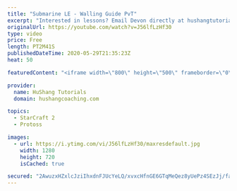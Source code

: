 ```yaml
---
title: "Submarine LE - Walling Guide PvT"
excerpt: "Interested in lessons? Email Devon directly at hushangtutorials@outlook.com ------------------------------------------------------------------------------------------------------- Want to support HuShang Tutorials directly? Patreon is a website where you can contribute a monthly donation that will help"
originalUrl: https://youtube.com/watch?v=J56lfLzHf30
type: video
price: Free
length: PT2M41S
publishedDateTime: 2020-05-29T21:35:23Z
heat: 50

featuredContent: "<iframe width=\"800\" height=\"500\" frameborder=\"0\" src=\"https://www.youtube.com/embed/J56lfLzHf30\" allow=\"accelerometer; autoplay; encrypted-media; gyroscope; picture-in-picture\" allowfullscreen></iframe>"

provider:
  name: HuShang Tutorials
  domain: hushangcoaching.com

topics:
  - StarCraft 2
  - Protoss

images:
  - url: https://i.ytimg.com/vi/J56lfLzHf30/maxresdefault.jpg
    width: 1280
    height: 720
    isCached: true

secured: "2AwuzxHZxlcJziIhxdnFJUcYeLQ/xvxcHfnGE6GTqMeQez8yUePz4SEzJj/fa1Sozrtv1cEEqd3inKa/x+jlKfkkYFz1JlfaoXM63LgBxA2+VM9C+OaHTtS7mOQQTqNaenRGrsTUszYpbj/2JvnLLYUd/+2sQ9aWzvI5vOurg3tDPBklqGuMABd2hJLBDIAVwguWwKRph4ju9Omtz97eEicFQ/4tEgbFHCSd+ZL3trOFxywWBnLrnQ5qDFGdDYNow0f0ZUdU2gP0c2euXkEwJ1v+R1sDVYX7hpq5fe2i01j4/A/XTOwvlsOWFtZo+TiLgCIqOPyLPNcrNEZk44SyGJy3QEw2Z52t05P+k7URmmcv+hDOA2KHi4t7BKL4oIVGJflf0GdAHU/iCVoRdNEN2Dma++tvg6nEXFBd85rtxfQ=;MUxB3NJiUHpoyPWiCLZzUw=="
---
```


